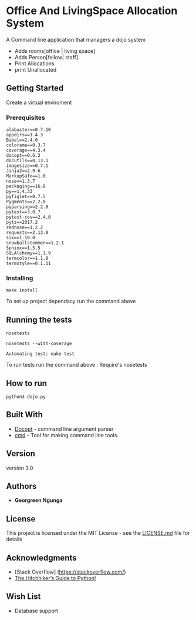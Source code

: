 # Office And LivingSpace Allocation System
A Command line application that managers a dojo system <br/>
*	Adds rooms[office | living space] <br/>
*	Adds Person[fellow| staff] <br/>
*	Print Allocations <br/>
*	print Unallocated <br/>


## Getting Started

Create a virtual enviroment

### Prerequisites

```
alabaster==0.7.10
appdirs==1.4.3
Babel==2.4.0
colorama==0.3.7
coverage==4.3.4
docopt==0.6.2
docutils==0.13.1
imagesize==0.7.1
Jinja2==2.9.6
MarkupSafe==1.0
nose==1.3.7
packaging==16.8
py==1.4.33
pyfiglet==0.7.5
Pygments==2.2.0
pyparsing==2.2.0
pytest==3.0.7
pytest-cov==2.4.0
pytz==2017.2
rednose==1.2.2
requests==2.13.0
six==1.10.0
snowballstemmer==1.2.1
Sphinx==1.5.5
SQLAlchemy==1.1.9
termcolor==1.1.0
termstyle==0.1.11
```


### Installing


```
make install
```
To set up project dependacy run the command above

## Running the tests

```
nosetests

nosetests --with-coverage  
```

```
Automating test: make test

```
To run tests run the command above : Require's nosetests


## How to run
```
python3 dojo.py
```

## Built With

* [Docopt](http://docopt.org/) - command line argument parser
* [cmd](https://wiki.python.org/moin/CmdModule) - Tool for making command line tools.


## Version
version 3.0


## Authors

* **Georgreen Ngunga**


## License

This project is licensed under the MIT License - see the [LICENSE.md](LICENSE.md) file for details

## Acknowledgments

* [Stack Overflow] (https://stackoverflow.com/)
* [The Hitchhiker’s Guide to Python!](http://python-guide-pt-br.readthedocs.io/en/latest/)

## Wish List
* Database support
